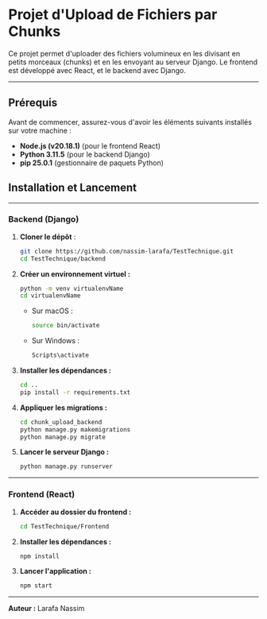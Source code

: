 # Projet d'Upload de Fichiers par Chunks

Ce projet permet d'uploader des fichiers volumineux en les divisant en petits morceaux (chunks) et en les envoyant au serveur Django. Le frontend est développé avec React, et le backend avec Django.

---

## Prérequis

Avant de commencer, assurez-vous d'avoir les éléments suivants installés sur votre machine :

- **Node.js (v20.18.1)** (pour le frontend React)
- **Python 3.11.5** (pour le backend Django)
- **pip 25.0.1** (gestionnaire de paquets Python)



## Installation et Lancement
---
### Backend (Django)

1. **Cloner le dépôt** :
   ```bash
   git clone https://github.com/nassim-larafa/TestTechnique.git
   cd TestTechnique/backend
   ```

2. **Créer un environnement virtuel :**
   ```bash
   python -m venv virtualenvName
   cd virtualenvName
   ```

   - Sur macOS :
     ```bash
     source bin/activate
     ```
   - Sur Windows :
     ```bash
     Scripts\activate
     ```

3. **Installer les dépendances :**
   ```bash
   cd ..
   pip install -r requirements.txt
   ```

4. **Appliquer les migrations :**
   ```bash
   cd chunk_upload_backend
   python manage.py makemigrations
   python manage.py migrate
   ```
5. **Lancer le serveur Django :**
   ```bash
   python manage.py runserver
   
   ```

---

### Frontend (React)

1. **Accéder au dossier du frontend :**
   ```bash
   cd TestTechnique/Frontend
   ```

2. **Installer les dépendances :**
   ```bash
   npm install
   ```

3. **Lancer l'application :**
   ```bash
   npm start
   ```

---

**Auteur :** Larafa Nassim

